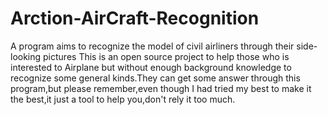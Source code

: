 # Arction-AirCraft-Recognition
A program aims to recognize the model of civil airliners through their side-looking pictures
This is an open source project to help those who is interested to Airplane but without enough background knowledge to recognize some general kinds.They can get some answer through this program,but please remember,even though I had tried my best to make it the best,it just a tool to help you,don't rely it too much.   
